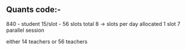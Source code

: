 ## Quants code:-

840 - student
15/slot - 56 slots total 
8 -> slots per day allocated 
1 slot 7 parallel session

either 14 teachers or 56 teachers
